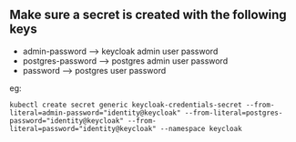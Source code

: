 ## Make sure a secret is created with the following keys
* admin-password --> keycloak admin user password
* postgres-password --> postgres admin user password
* password --> postgres user password

eg:
```
kubectl create secret generic keycloak-credentials-secret --from-literal=admin-password="identity@keycloak" --from-literal=postgres-password="identity@keycloak" --from-literal=password="identity@keycloak" --namespace keycloak
```